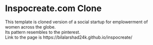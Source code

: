 <h1>Inspocreate.com Clone</h1>
This template is cloned version of a social startup for emplowerment of women across the globe.</br>
Its pattern resembles to the pinterest.</br>
Link to the page is https://bilalarshad24k.github.io/inspocreate/

